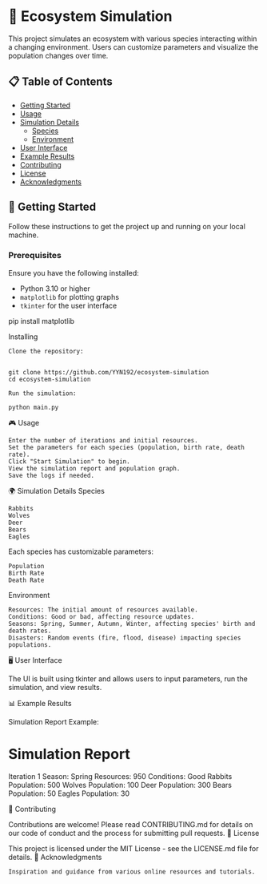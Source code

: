 # 🌿 Ecosystem Simulation

This project simulates an ecosystem with various species interacting within a changing environment. Users can customize parameters and visualize the population changes over time.

## 📋 Table of Contents

- [Getting Started](#getting-started)
- [Usage](#usage)
- [Simulation Details](#simulation-details)
  - [Species](#species)
  - [Environment](#environment)
- [User Interface](#user-interface)
- [Example Results](#example-results)
- [Contributing](#contributing)
- [License](#license)
- [Acknowledgments](#acknowledgments)

## 🚀 Getting Started

Follow these instructions to get the project up and running on your local machine.

### Prerequisites

Ensure you have the following installed:

- Python 3.10 or higher
- `matplotlib` for plotting graphs
- `tkinter` for the user interface

pip install matplotlib

Installing

    Clone the repository:

```

git clone https://github.com/YYN192/ecosystem-simulation
cd ecosystem-simulation
```
    Run the simulation:
```
python main.py
```
🎮 Usage

    Enter the number of iterations and initial resources.
    Set the parameters for each species (population, birth rate, death rate).
    Click "Start Simulation" to begin.
    View the simulation report and population graph.
    Save the logs if needed.

🌍 Simulation Details
Species

    Rabbits
    Wolves
    Deer
    Bears
    Eagles

Each species has customizable parameters:

    Population
    Birth Rate
    Death Rate

Environment

    Resources: The initial amount of resources available.
    Conditions: Good or bad, affecting resource updates.
    Seasons: Spring, Summer, Autumn, Winter, affecting species' birth and death rates.
    Disasters: Random events (fire, flood, disease) impacting species populations.

🖥️ User Interface

The UI is built using tkinter and allows users to input parameters, run the simulation, and view results.

📊 Example Results

Simulation Report Example:

Simulation Report
=================
Iteration 1
  Season: Spring
  Resources: 950
  Conditions: Good
  Rabbits Population: 500
  Wolves Population: 100
  Deer Population: 300
  Bears Population: 50
  Eagles Population: 30

🤝 Contributing

Contributions are welcome! Please read CONTRIBUTING.md for details on our code of conduct and the process for submitting pull requests.
📜 License

This project is licensed under the MIT License - see the LICENSE.md file for details.
🙏 Acknowledgments

    Inspiration and guidance from various online resources and tutorials.
